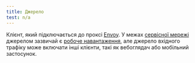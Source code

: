 ```yaml
---
title: Джерело
test: n/a
---
```


Клієнт, який підключається до проксі [Envoy](/docs/reference/glossary/#envoy). У межах [сервісної мережі](/docs/reference/glossary/#service-mesh) джерелом зазвичай є [робоче навантаження](/docs/reference/glossary/#workload), але джерело вхідного трафіку може включати інші клієнти, такі як вебоглядач або мобільний застосунок.
